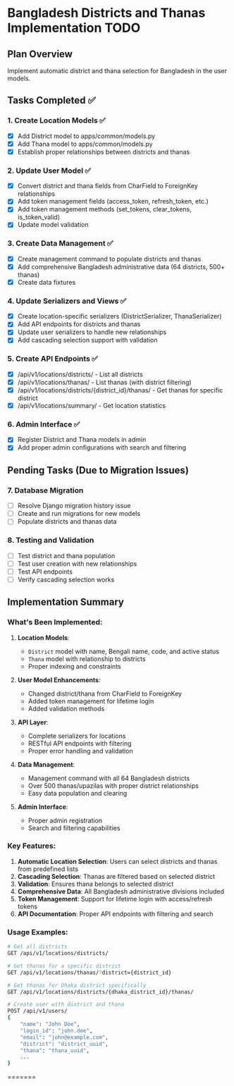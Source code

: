 
# Bangladesh Districts and Thanas Implementation TODO

## Plan Overview
Implement automatic district and thana selection for Bangladesh in the user models.

## Tasks Completed ✅

### 1. Create Location Models ✅
- [x] Add District model to apps/common/models.py
- [x] Add Thana model to apps/common/models.py
- [x] Establish proper relationships between districts and thanas

### 2. Update User Model ✅
- [x] Convert district and thana fields from CharField to ForeignKey relationships
- [x] Add token management fields (access_token, refresh_token, etc.)
- [x] Add token management methods (set_tokens, clear_tokens, is_token_valid)
- [x] Update model validation

### 3. Create Data Management ✅
- [x] Create management command to populate districts and thanas
- [x] Add comprehensive Bangladesh administrative data (64 districts, 500+ thanas)
- [x] Create data fixtures

### 4. Update Serializers and Views ✅
- [x] Create location-specific serializers (DistrictSerializer, ThanaSerializer)
- [x] Add API endpoints for districts and thanas
- [x] Update user serializers to handle new relationships
- [x] Add cascading selection support with validation

### 5. Create API Endpoints ✅
- [x] /api/v1/locations/districts/ - List all districts
- [x] /api/v1/locations/thanas/ - List thanas (with district filtering)
- [x] /api/v1/locations/districts/{district_id}/thanas/ - Get thanas for specific district
- [x] /api/v1/locations/summary/ - Get location statistics

### 6. Admin Interface ✅
- [x] Register District and Thana models in admin
- [x] Add proper admin configurations with search and filtering

## Pending Tasks (Due to Migration Issues)

### 7. Database Migration
- [ ] Resolve Django migration history issue
- [ ] Create and run migrations for new models
- [ ] Populate districts and thanas data

### 8. Testing and Validation
- [ ] Test district and thana population
- [ ] Test user creation with new relationships
- [ ] Test API endpoints
- [ ] Verify cascading selection works

## Implementation Summary

### What's Been Implemented:

1. **Location Models**: 
   - `District` model with name, Bengali name, code, and active status
   - `Thana` model with relationship to districts
   - Proper indexing and constraints

2. **User Model Enhancements**:
   - Changed district/thana from CharField to ForeignKey
   - Added token management for lifetime login
   - Added validation methods

3. **API Layer**:
   - Complete serializers for locations
   - RESTful API endpoints with filtering
   - Proper error handling and validation

4. **Data Management**:
   - Management command with all 64 Bangladesh districts
   - Over 500 thanas/upazilas with proper district relationships
   - Easy data population and clearing

5. **Admin Interface**:
   - Proper admin registration
   - Search and filtering capabilities

### Key Features:

1. **Automatic Location Selection**: Users can select districts and thanas from predefined lists
2. **Cascading Selection**: Thanas are filtered based on selected district
3. **Validation**: Ensures thana belongs to selected district
4. **Comprehensive Data**: All Bangladesh administrative divisions included
5. **Token Management**: Support for lifetime login with access/refresh tokens
6. **API Documentation**: Proper API endpoints with filtering and search

### Usage Examples:

```bash
# Get all districts
GET /api/v1/locations/districts/

# Get thanas for a specific district
GET /api/v1/locations/thanas/?district={district_id}

# Get thanas for Dhaka district specifically
GET /api/v1/locations/districts/{dhaka_district_id}/thanas/

# Create user with district and thana
POST /api/v1/users/
{
    "name": "John Doe",
    "login_id": "john.doe",
    "email": "john@example.com",
    "district": "district_uuid",
    "thana": "thana_uuid",
    ...
}
```

=======
